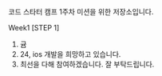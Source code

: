 코드 스타터 캠프 1주차 미션을 위한 저장소입니다.

Week1 [STEP 1]

1. 귬
2. 24, ios 개발을 희망하고 있습니다.
3. 최선을 다해 참여하겠습니다. 잘 부탁드립니다.
